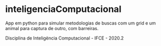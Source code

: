 # inteligenciaComputacional
App em python para simular metodologias de buscas com um grid e um animal para captura de outro, com barreiras.

Disciplina de Inteligëncia Computacional - IFCE - 2020.2
